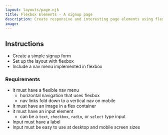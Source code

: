 ```yaml
---
layout: layouts/page.njk
title: Flexbox Elements - A signup page
description: Create responsive and interesting page elements using flexbox.
image:
---
```

## Instructions
- Create a simple signup form
- Set up the layout with flexbox
- Include a nav menu implemented in flexbox

### Requirements
- it must have a flexible nav menu
  - horizontal navigation that uses flexbox
  - nav links fold down to a vertical nav on mobile
- It must have an image in a flex container
- it must have an input element
  - can be a `text`, `checkbox`, `radio`, or `select` type input
- Input must have a label
- Input must be easy to use at desktop and mobile screen sizes